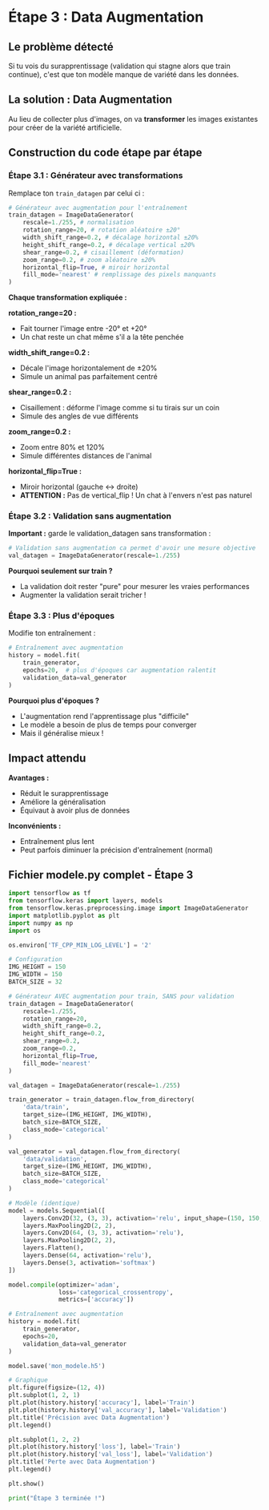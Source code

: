 # Étape 3 : Data Augmentation

## Le problème détecté

Si tu vois du surapprentissage (validation qui stagne alors que train continue), c'est que ton modèle manque de variété dans les données.

## La solution : Data Augmentation

Au lieu de collecter plus d'images, on va **transformer** les images existantes pour créer de la variété artificielle.

## Construction du code étape par étape

### Étape 3.1 : Générateur avec transformations

Remplace ton `train_datagen` par celui ci :

```python
# Générateur avec augmentation pour l'entraînement
train_datagen = ImageDataGenerator(
    rescale=1./255, # normalisation
    rotation_range=20, # rotation aléatoire ±20°
    width_shift_range=0.2, # décalage horizontal ±20%
    height_shift_range=0.2, # décalage vertical ±20%
    shear_range=0.2, # cisaillement (déformation)
    zoom_range=0.2, # zoom aléatoire ±20%
    horizontal_flip=True, # miroir horizontal
    fill_mode='nearest' # remplissage des pixels manquants
)
```

**Chaque transformation expliquée :**

**rotation_range=20 :**
- Fait tourner l'image entre -20° et +20°
- Un chat reste un chat même s'il a la tête penchée

**width_shift_range=0.2 :**
- Décale l'image horizontalement de ±20%
- Simule un animal pas parfaitement centré

**shear_range=0.2 :**
- Cisaillement : déforme l'image comme si tu tirais sur un coin
- Simule des angles de vue différents

**zoom_range=0.2 :**
- Zoom entre 80% et 120%
- Simule différentes distances de l'animal

**horizontal_flip=True :**
- Miroir horizontal (gauche ↔ droite)
- **ATTENTION :** Pas de vertical_flip ! Un chat à l'envers n'est pas naturel

### Étape 3.2 : Validation sans augmentation

**Important :** garde le validation_datagen sans transformation :

```python
# Validation sans augmentation ca permet d'avoir une mesure objective
val_datagen = ImageDataGenerator(rescale=1./255)
```

**Pourquoi seulement sur train ?**
- La validation doit rester "pure" pour mesurer les vraies performances
- Augmenter la validation serait tricher !

### Étape 3.3 : Plus d'époques

Modifie ton entraînement :

```python
# Entraînement avec augmentation
history = model.fit(
    train_generator,
    epochs=20,  # plus d'époques car augmentation ralentit
    validation_data=val_generator
)
```

**Pourquoi plus d'époques ?**
- L'augmentation rend l'apprentissage plus "difficile"
- Le modèle a besoin de plus de temps pour converger
- Mais il généralise mieux !

## Impact attendu

**Avantages :**
- Réduit le surapprentissage
- Améliore la généralisation
- Équivaut à avoir plus de données

**Inconvénients :**
- Entraînement plus lent
- Peut parfois diminuer la précision d'entraînement (normal)

## Fichier modele.py complet - Étape 3

```python
import tensorflow as tf
from tensorflow.keras import layers, models
from tensorflow.keras.preprocessing.image import ImageDataGenerator
import matplotlib.pyplot as plt
import numpy as np
import os

os.environ['TF_CPP_MIN_LOG_LEVEL'] = '2'

# Configuration
IMG_HEIGHT = 150
IMG_WIDTH = 150
BATCH_SIZE = 32

# Générateur AVEC augmentation pour train, SANS pour validation
train_datagen = ImageDataGenerator(
    rescale=1./255,
    rotation_range=20,
    width_shift_range=0.2,
    height_shift_range=0.2,
    shear_range=0.2,
    zoom_range=0.2,
    horizontal_flip=True,
    fill_mode='nearest'
)

val_datagen = ImageDataGenerator(rescale=1./255)

train_generator = train_datagen.flow_from_directory(
    'data/train',
    target_size=(IMG_HEIGHT, IMG_WIDTH),
    batch_size=BATCH_SIZE,
    class_mode='categorical'
)

val_generator = val_datagen.flow_from_directory(
    'data/validation',
    target_size=(IMG_HEIGHT, IMG_WIDTH),
    batch_size=BATCH_SIZE,
    class_mode='categorical'
)

# Modèle (identique)
model = models.Sequential([
    layers.Conv2D(32, (3, 3), activation='relu', input_shape=(150, 150, 3)),
    layers.MaxPooling2D(2, 2),
    layers.Conv2D(64, (3, 3), activation='relu'),
    layers.MaxPooling2D(2, 2),
    layers.Flatten(),
    layers.Dense(64, activation='relu'),
    layers.Dense(3, activation='softmax')
])

model.compile(optimizer='adam',
              loss='categorical_crossentropy',
              metrics=['accuracy'])

# Entraînement avec augmentation
history = model.fit(
    train_generator,
    epochs=20,
    validation_data=val_generator
)

model.save('mon_modele.h5')

# Graphique
plt.figure(figsize=(12, 4))
plt.subplot(1, 2, 1)
plt.plot(history.history['accuracy'], label='Train')
plt.plot(history.history['val_accuracy'], label='Validation')
plt.title('Précision avec Data Augmentation')
plt.legend()

plt.subplot(1, 2, 2)
plt.plot(history.history['loss'], label='Train')
plt.plot(history.history['val_loss'], label='Validation')
plt.title('Perte avec Data Augmentation')
plt.legend()

plt.show()

print("Étape 3 terminée !")
```
